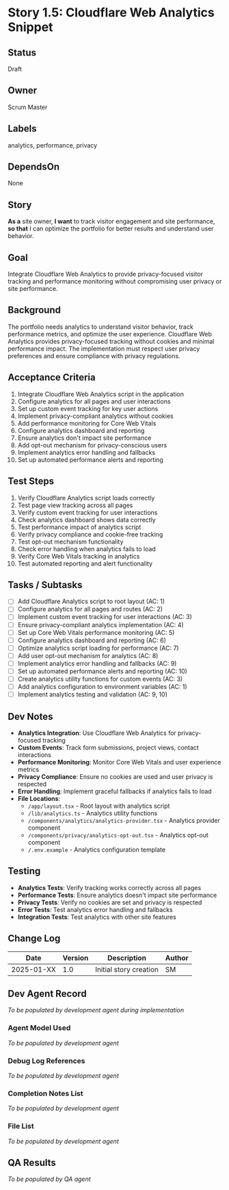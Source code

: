 # Story 1.5: Cloudflare Web Analytics Snippet

## Status
Draft

## Owner
Scrum Master

## Labels
analytics, performance, privacy

## DependsOn
None

## Story
**As a** site owner,
**I want** to track visitor engagement and site performance,
**so that** I can optimize the portfolio for better results and understand user behavior.

## Goal
Integrate Cloudflare Web Analytics to provide privacy-focused visitor tracking and performance monitoring without compromising user privacy or site performance.

## Background
The portfolio needs analytics to understand visitor behavior, track performance metrics, and optimize the user experience. Cloudflare Web Analytics provides privacy-focused tracking without cookies and minimal performance impact. The implementation must respect user privacy preferences and ensure compliance with privacy regulations.

## Acceptance Criteria
1. Integrate Cloudflare Web Analytics script in the application
2. Configure analytics for all pages and user interactions
3. Set up custom event tracking for key user actions
4. Implement privacy-compliant analytics without cookies
5. Add performance monitoring for Core Web Vitals
6. Configure analytics dashboard and reporting
7. Ensure analytics don't impact site performance
8. Add opt-out mechanism for privacy-conscious users
9. Implement analytics error handling and fallbacks
10. Set up automated performance alerts and reporting

## Test Steps
1. Verify Cloudflare Analytics script loads correctly
2. Test page view tracking across all pages
3. Verify custom event tracking for user interactions
4. Check analytics dashboard shows data correctly
5. Test performance impact of analytics script
6. Verify privacy compliance and cookie-free tracking
7. Test opt-out mechanism functionality
8. Check error handling when analytics fails to load
9. Verify Core Web Vitals tracking in analytics
10. Test automated reporting and alert functionality

## Tasks / Subtasks
- [ ] Add Cloudflare Analytics script to root layout (AC: 1)
- [ ] Configure analytics for all pages and routes (AC: 2)
- [ ] Implement custom event tracking for user interactions (AC: 3)
- [ ] Ensure privacy-compliant analytics implementation (AC: 4)
- [ ] Set up Core Web Vitals performance monitoring (AC: 5)
- [ ] Configure analytics dashboard and reporting (AC: 6)
- [ ] Optimize analytics script loading for performance (AC: 7)
- [ ] Add user opt-out mechanism for analytics (AC: 8)
- [ ] Implement analytics error handling and fallbacks (AC: 9)
- [ ] Set up automated performance alerts and reporting (AC: 10)
- [ ] Create analytics utility functions for custom events (AC: 3)
- [ ] Add analytics configuration to environment variables (AC: 1)
- [ ] Implement analytics testing and validation (AC: 9, 10)

## Dev Notes
- **Analytics Integration**: Use Cloudflare Web Analytics for privacy-focused tracking
- **Custom Events**: Track form submissions, project views, contact interactions
- **Performance Monitoring**: Monitor Core Web Vitals and user experience metrics
- **Privacy Compliance**: Ensure no cookies are used and user privacy is respected
- **Error Handling**: Implement graceful fallbacks if analytics fails to load
- **File Locations**:
  - `/app/layout.tsx` - Root layout with analytics script
  - `/lib/analytics.ts` - Analytics utility functions
  - `/components/analytics/analytics-provider.tsx` - Analytics provider component
  - `/components/privacy/analytics-opt-out.tsx` - Analytics opt-out component
  - `/.env.example` - Analytics configuration template

## Testing
- **Analytics Tests**: Verify tracking works correctly across all pages
- **Performance Tests**: Ensure analytics doesn't impact site performance
- **Privacy Tests**: Verify no cookies are set and privacy is respected
- **Error Tests**: Test analytics error handling and fallbacks
- **Integration Tests**: Test analytics with other site features

## Change Log
| Date | Version | Description | Author |
|------|---------|-------------|--------|
| 2025-01-XX | 1.0 | Initial story creation | SM |

## Dev Agent Record
*To be populated by development agent during implementation*

### Agent Model Used
*To be populated by development agent*

### Debug Log References
*To be populated by development agent*

### Completion Notes List
*To be populated by development agent*

### File List
*To be populated by development agent*

## QA Results
*To be populated by QA agent* 